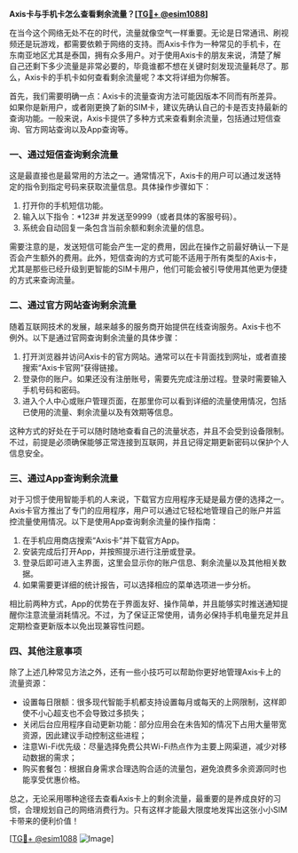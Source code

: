**Axis卡与手机卡怎么查看剩余流量？[[TG💪+ @esim1088](https://t.me/s/esim1088)]**

在当今这个网络无处不在的时代，流量就像空气一样重要。无论是日常通讯、刷视频还是玩游戏，都需要依赖于网络的支持。而Axis卡作为一种常见的手机卡，在东南亚地区尤其是泰国，拥有众多用户。对于使用Axis卡的朋友来说，清楚了解自己还剩下多少流量是非常必要的，毕竟谁都不想在关键时刻发现流量耗尽了。那么，Axis卡的手机卡如何查看剩余流量呢？本文将详细为你解答。

首先，我们需要明确一点：Axis卡的流量查询方法可能因版本不同而有所差异。如果你是新用户，或者刚更换了新的SIM卡，建议先确认自己的卡是否支持最新的查询功能。一般来说，Axis卡提供了多种方式来查看剩余流量，包括通过短信查询、官方网站查询以及App查询等。

### **一、通过短信查询剩余流量**

这是最直接也是最常用的方法之一。通常情况下，Axis卡的用户可以通过发送特定的指令到指定号码来获取流量信息。具体操作步骤如下：

1. 打开你的手机短信功能。
2. 输入以下指令：*123# 并发送至9999（或者具体的客服号码）。
3. 系统会自动回复一条包含当前余额和剩余流量的信息。

需要注意的是，发送短信可能会产生一定的费用，因此在操作之前最好确认一下是否会产生额外的费用。此外，短信查询的方式可能不适用于所有类型的Axis卡，尤其是那些已经升级到更智能的SIM卡用户，他们可能会被引导使用其他更为便捷的方式来查询流量。

### **二、通过官方网站查询剩余流量**

随着互联网技术的发展，越来越多的服务商开始提供在线查询服务。Axis卡也不例外。以下是通过官网查询剩余流量的具体步骤：

1. 打开浏览器并访问Axis卡的官方网站。通常可以在卡背面找到网址，或者直接搜索“Axis卡官网”获得链接。
2. 登录你的账户。如果还没有注册账号，需要先完成注册过程。登录时需要输入手机号码和密码。
3. 进入个人中心或账户管理页面，在那里你可以看到详细的流量使用情况，包括已使用的流量、剩余流量以及有效期等信息。

这种方式的好处在于可以随时随地查看自己的流量状态，并且不会受到设备限制。不过，前提是必须确保能够正常连接到互联网，并且记得定期更新密码以保护个人信息安全。

### **三、通过App查询剩余流量**

对于习惯于使用智能手机的人来说，下载官方应用程序无疑是最方便的选择之一。Axis卡官方推出了专门的应用程序，用户可以通过它轻松地管理自己的账户并监控流量使用情况。以下是使用App查询剩余流量的操作指南：

1. 在手机应用商店搜索“Axis卡”并下载官方App。
2. 安装完成后打开App，并按照提示进行注册或登录。
3. 登录后即可进入主界面，这里会显示你的账户信息、剩余流量以及其他相关数据。
4. 如果需要更详细的统计报告，可以选择相应的菜单选项进一步分析。

相比前两种方式，App的优势在于界面友好、操作简单，并且能够实时推送通知提醒你注意流量消耗情况。不过，为了保证正常使用，请务必保持手机电量充足并且定期检查更新版本以免出现兼容性问题。

### **四、其他注意事项**

除了上述几种常见方法之外，还有一些小技巧可以帮助你更好地管理Axis卡上的流量资源：

- 设置每日限额：很多现代智能手机都支持设置每月或每天的上网限制，这样即使不小心超支也不会导致过多损失；
- 关闭后台应用程序自动更新功能：部分应用会在未告知的情况下占用大量带宽资源，因此建议手动控制这些进程；
- 注意Wi-Fi优先级：尽量选择免费公共Wi-Fi热点作为主要上网渠道，减少对移动数据的需求；
- 购买套餐包：根据自身需求合理选购合适的流量包，避免浪费多余资源同时也能享受优惠价格。

总之，无论采用哪种途径去查看Axis卡上的剩余流量，最重要的是养成良好的习惯，合理规划自己的网络消费行为。只有这样才能最大限度地发挥出这张小小SIM卡带来的便利价值！

[[TG💪+ @esim1088](https://t.me/s/esim1088) ![Image](https://i.postimg.cc/4NQfJmqS/Snipaste-2025-05-13-00-14-12.png)]